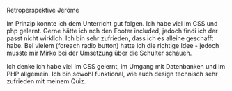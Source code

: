 Retroperspektive Jérôme

Im Prinzip konnte ich dem Unterricht gut folgen.
Ich habe viel im CSS und php gelernt.
Gerne hätte ich nch den Footer included, jedoch findi ich der passt nicht wirklich.
Ich bin sehr zufrieden, dass ich es alleine geschafft habe.
Bei vielem (foreach radio button) hatte ich die richtige Idee - jedoch musste mir Mirko bei der Umsetzung über die Schulter schauen.

Ich denke ich habe viel im CSS gelernt, im Umgang mit Datenbanken und im PHP allgemein.
Ich bin sowohl funktional, wie auch design technisch sehr zufrieden mit meinem Quiz.